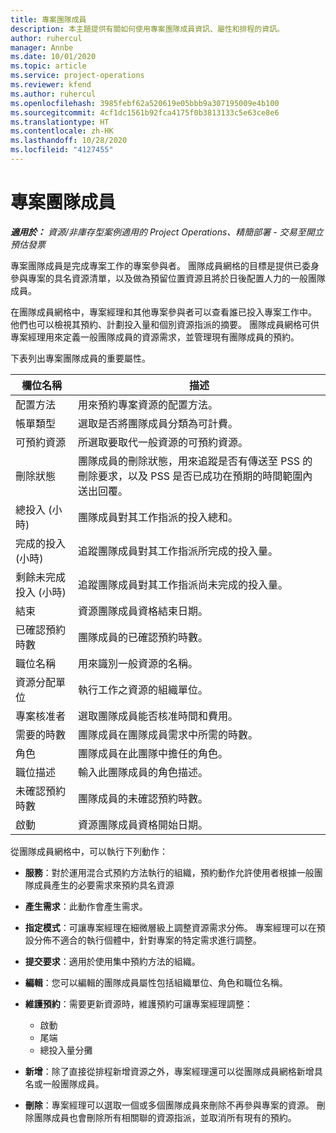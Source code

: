 ```yaml
---
title: 專案團隊成員
description: 本主題提供有關如何使用專案團隊成員資訊、屬性和排程的資訊。
author: ruhercul
manager: Annbe
ms.date: 10/01/2020
ms.topic: article
ms.service: project-operations
ms.reviewer: kfend
ms.author: ruhercul
ms.openlocfilehash: 3985febf62a520619e05bbb9a307195009e4b100
ms.sourcegitcommit: 4cf1dc1561b92fca4175f0b3813133c5e63ce8e6
ms.translationtype: HT
ms.contentlocale: zh-HK
ms.lasthandoff: 10/28/2020
ms.locfileid: "4127455"
---
```

# <a name="project-team-members"></a>專案團隊成員

_**適用於：** 資源/非庫存型案例適用的 Project Operations、精簡部署 - 交易至開立預估發票_

專案團隊成員是完成專案工作的專案參與者。 團隊成員網格的目標是提供已委身參與專案的具名資源清單，以及做為預留位置資源且將於日後配置人力的一般團隊成員。

在團隊成員網格中，專案經理和其他專案參與者可以查看誰已投入專案工作中。 他們也可以檢視其預約、計劃投入量和個別資源指派的摘要。 團隊成員網格可供專案經理用來定義一般團隊成員的資源需求，並管理現有團隊成員的預約。

下表列出專案團隊成員的重要屬性。

| 欄位名稱          | 描述                                                                                                                                                                  |
|--------------------------|-----------------------------------------------------------------------------------------------------------------------------------------------------------------------------------|
| 配置方法        | 用來預約專案資源的配置方法。                                                                         |
| 帳單類型             | 選取是否將團隊成員分類為可計費。                                                                                                                                       |
| 可預約資源        | 所選取要取代一般資源的可預約資源。                                                                                                                   |
| 刪除狀態            | 團隊成員的刪除狀態，用來追蹤是否有傳送至 PSS 的刪除要求，以及 PSS 是否已成功在預期的時間範圍內送出回覆。 |
| 總投入 (小時)     | 團隊成員對其工作指派的投入總和。                                                                                                                         |
| 完成的投入 (小時) | 追蹤團隊成員對其工作指派所完成的投入量。                                                                                           |
| 剩餘未完成投入 (小時) | 追蹤團隊成員對其工作指派尚未完成的投入量。                                                                                    |
| 結束                   | 資源團隊成員資格結束日期。                                                                                                                                            |
| 已確認預約時數        | 團隊成員的已確認預約時數。                                                                                                                                                                |
| 職位名稱            | 用來識別一般資源的名稱。                                                                                                                                   |
| 資源分配單位          | 執行工作之資源的組織單位。                                                                                                                      |
| 專案核准者         | 選取團隊成員能否核准時間和費用。                                                                                                                     |
| 需要的時數           | 團隊成員在團隊成員需求中所需的時數。                                                                                                                       |
| 角色                     | 團隊成員在此團隊中擔任的角色。                                                                                                                                |
| 職位描述     | 輸入此團隊成員的角色描述。                                                                                                                             |
| 未確認預約時數        | 團隊成員的未確認預約時數。                                                                                                                                                                 |
| 啟動                    | 資源團隊成員資格開始日期。                                                                                                                                          |

從團隊成員網格中，可以執行下列動作：

- **服務**：對於運用混合式預約方法執行的組織，預約動作允許使用者根據一般團隊成員產生的必要需求來預約具名資源
- **產生需求**：此動作會產生需求。
- **指定模式**：可讓專案經理在細微層級上調整資源需求分佈。 專案經理可以在預設分佈不適合的執行個體中，針對專案的特定需求進行調整。
- **提交要求**：適用於使用集中預約方法的組織。
- **編輯**：您可以編輯的團隊成員屬性包括組織單位、角色和職位名稱。
- **維護預約**：需要更新資源時，維護預約可讓專案經理調整：

    - 啟動
    - 尾端
    - 總投入量分攤

- **新增**：除了直接從排程新增資源之外，專案經理還可以從團隊成員網格新增具名或一般團隊成員。
- **刪除**：專案經理可以選取一個或多個團隊成員來刪除不再參與專案的資源。 刪除團隊成員也會刪除所有相關聯的資源指派，並取消所有現有的預約。
